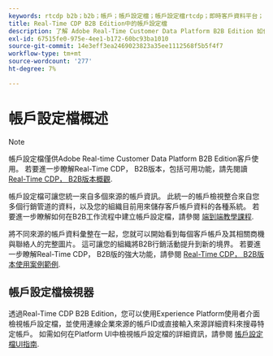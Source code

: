 ```yaml
---
keywords: rtcdp b2b；b2b；帳戶；帳戶設定檔；帳戶設定檔rtcdp；即時客戶資料平台；
title: Real-Time CDP B2B Edition中的帳戶設定檔
description: 了解 Adobe Real-Time Customer Data Platform B2B Edition 如何讓您使用帳戶設定檔整合來自多個來源的帳戶資訊。
exl-id: 67515fe0-975e-4ee1-b172-60bc93ba1010
source-git-commit: 14e3eff3ea2469023823a35ee1112568f5b5f4f7
workflow-type: tm+mt
source-wordcount: '277'
ht-degree: 7%

---
```


# 帳戶設定檔概述

>[!NOTE]
>
>帳戶設定檔僅供Adobe Real-time Customer Data Platform B2B Edition客戶使用。 若要進一步瞭解Real-Time CDP， B2B版本，包括可用功能，請先閱讀 [Real-Time CDP， B2B版本概觀](../b2b-overview.md).

帳戶設定檔可讓您統一來自多個來源的帳戶資訊。 此統一的帳戶檢視整合來自您多個行銷管道的資料，以及您的組織目前用來儲存客戶帳戶資料的各種系統。 若要進一步瞭解如何在B2B工作流程中建立帳戶設定檔，請參閱 [端到端教學課程](../b2b-tutorial.md).

將不同來源的帳戶資料彙整在一起，您就可以開始看到每個客戶帳戶及其相關商機與聯絡人的完整圖片。 這可讓您的組織將B2B行銷活動提升到新的境界。 若要進一步瞭解Real-Time CDP， B2B版的強大功能，請參閱 [Real-Time CDP， B2B版本使用案例範例](../b2b-use-case.md).

## 帳戶設定檔檢視器

透過Real-Time CDP B2B Edition，您可以使用Experience Platform使用者介面檢視帳戶設定檔，並使用連線企業來源的帳戶ID或直接輸入來源詳細資料來搜尋特定帳戶。 如需如何在Platform UI中檢視帳戶設定檔的詳細資訊，請參閱 [帳戶設定檔UI指南](account-profile-ui-guide.md).
